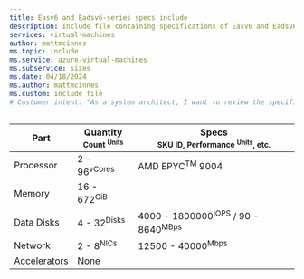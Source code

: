 ```yaml
---
title: Easv6 and Eadsv6-series specs include
description: Include file containing specifications of Easv6 and Eadsv6-series VM sizes.
services: virtual-machines
author: mattmcinnes
ms.topic: include
ms.service: azure-virtual-machines
ms.subservice: sizes
ms.date: 04/18/2024
ms.author: mattmcinnes
ms.custom: include file
# Customer intent: "As a system architect, I want to review the specifications for Easv6 and Eadsv6-series VMs, so that I can select the appropriate VM size to meet my application's performance and scalability requirements."
---
```

| Part | Quantity <br><sup>Count <sup>Units | Specs <br><sup>SKU ID, Performance <sup>Units</sup>, etc.  |
|---|---|---|
| Processor        | 2 - 96<sup>vCores    | AMD EPYC<sup>TM</sup> 9004  |
| Memory           | 16 - 672<sup>GiB      |                                                 |
| Data Disks       | 4 - 32<sup>Disks     | 4000 - 1800000<sup>IOPS</sup> / 90 - 8640<sup>MBps  |
| Network          | 2 - 8<sup>NICs       | 12500 - 40000<sup>Mbps                          |
| Accelerators     | None                 |                                                 |
